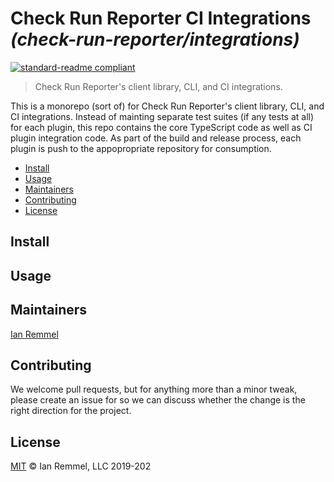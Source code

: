 # Check Run Reporter CI Integrations _(check-run-reporter/integrations)_

[![standard-readme compliant](https://img.shields.io/badge/readme%20style-standard-brightgreen.svg?style=flat-square)](https://github.com/RichardLitt/standard-readme)

> Check Run Reporter's client library, CLI, and CI integrations.

This is a monorepo (sort of) for Check Run Reporter's client library, CLI, and
CI integrations. Instead of mainting separate test suites (if any tests at all)
for each plugin, this repo contains the core TypeScript code as well as CI
plugin integration code. As part of the build and release process, each plugin
is push to the appopropriate repository for consumption.

<!-- toc -->

-   [Install](#install)
-   [Usage](#usage)
-   [Maintainers](#maintainers)
-   [Contributing](#contributing)
-   [License](#license)

<!-- tocstop -->

## Install

## Usage

## Maintainers

[Ian Remmel](https://github.com/ianwremmel)

## Contributing

We welcome pull requests, but for anything more than a minor tweak, please
create an issue for so we can discuss whether the change is the right direction
for the project.

## License

[MIT](LICENSE) &copy; Ian Remmel, LLC 2019-202
